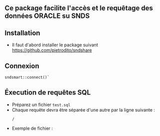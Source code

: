 ## Ce package facilite l'accès et le requêtage des données ORACLE su SNDS

## Installation
+ Il faut d'abord installer le package suivant https://github.com/pietrodito/sndshare

## Connexion
```
sndsmart::connect()`
```

## Éxecution de requêtes SQL
+ Préparez un fichier `test.sql`
+ Chaque requête devra être séparée d'une autre par la ligne suivante :
    ```
    /
    ```
+ Exemple de fichier :
    ```
    
    ```
